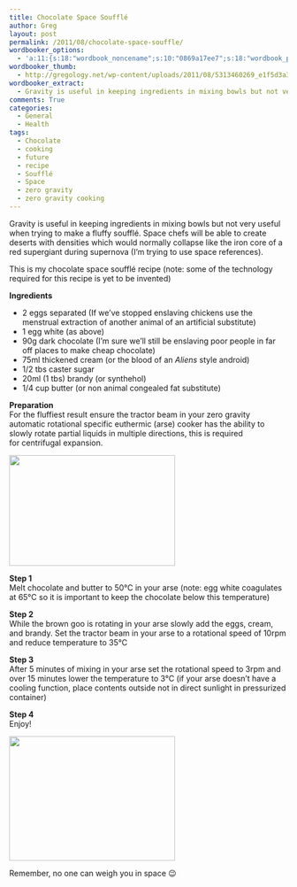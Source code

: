 ```yaml
---
title: Chocolate Space Soufflé
author: Greg
layout: post
permalink: /2011/08/chocolate-space-souffle/
wordbooker_options:
  - 'a:11:{s:18:"wordbook_noncename";s:10:"0869a17ee7";s:18:"wordbook_page_post";s:4:"-100";s:18:"wordbook_orandpage";s:1:"2";s:23:"wordbook_default_author";s:1:"2";s:23:"wordbook_extract_length";s:3:"256";s:19:"wordbook_actionlink";s:3:"300";s:26:"wordbooker_publish_default";s:2:"on";s:18:"wordbook_attribute";s:31:"Posted a new post on their blog";s:29:"wordbooker_status_update_text";s:35:": New blog post :  %title% - %link%";s:20:"wordbook_comment_get";s:2:"on";s:17:"wordbook_new_post";s:1:"1";}'
wordbooker_thumb:
  - http://gregology.net/wp-content/uploads/2011/08/5313460269_e1f5d3a3ee_b-300x200.jpg
wordbooker_extract:
  - Gravity is useful in keeping ingredients in mixing bowls but not very useful when trying to make a fluffy soufflé. Space chefs will be able to create deserts with densities which would normally collapse like the iron core of a red supergiant during sup ...
comments: True
categories:
  - General
  - Health
tags:
  - Chocolate
  - cooking
  - future
  - recipe
  - Soufflé
  - Space
  - zero gravity
  - zero gravity cooking
---
```

Gravity is useful in keeping ingredients in mixing bowls but not very useful when trying to make a fluffy soufflé. Space chefs will be able to create deserts with densities which would normally collapse like the iron core of a red supergiant during supernova (I&#8217;m trying to use space references).

This is my chocolate space soufflé recipe (note: some of the technology required for this recipe is yet to be invented)

**Ingredients**

  * 2 eggs separated (If we&#8217;ve stopped enslaving chickens use the menstrual extraction of another animal of an artificial substitute)
  * 1 egg white (as above)
  * 90g dark chocolate (I&#8217;m sure we&#8217;ll still be enslaving poor people in far off places to make cheap chocolate)
  * 75ml thickened cream (or the blood of an *Aliens* style android)
  * 1/2 tbs caster sugar
  * 20ml (1 tbs) brandy (or synthehol)
  * 1/4 cup butter (or non animal congealed fat substitute)

**Preparation**  
For the fluffiest result ensure the tractor beam in your zero gravity automatic rotational specific euthermic (arse) cooker has the ability to slowly rotate partial liquids in multiple directions, this is required for centrifugal expansion.

<span class="Apple-style-span" style="color: #000000; font-family: Georgia, 'Times New Roman', 'Bitstream Charter', Times, serif; font-size: 12px; line-height: 18px;"><img class="alignnone size-medium wp-image-1062" title="Chocolate ball in arse" src="http://gregology.net/wp-content/uploads/2011/08/5313460269_e1f5d3a3ee_b-300x200.jpg" alt="" width="300" height="200" /></span>

**Step 1**  
Melt chocolate and butter to 50°C in your arse (note: egg white coagulates at 65°C so it is important to keep the chocolate below this temperature)

**Step 2**  
While the brown goo is rotating in your arse slowly add the eggs, cream, and brandy. Set the tractor beam in your arse to a rotational speed of 10rpm and reduce temperature to 35°C

**Step 3**  
After 5 minutes of mixing in your arse set the rotational speed to 3rpm and over 15 minutes lower the temperature to 3°C (if your arse doesn&#8217;t have a cooling function, place contents outside not in direct sunlight in pressurized container)

**Step 4**  
Enjoy!

[<img class="alignnone size-medium wp-image-1060" title="Floating chocolate ball" src="http://gregology.net/wp-content/uploads/2011/08/5768109758_6405797943_b-300x225.jpg" alt="" width="300" height="225" />][1]

Remember, no one can weigh you in space 😉

 [1]: http://gregology.net/wp-content/uploads/2011/08/5768109758_6405797943_b.jpg